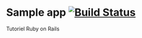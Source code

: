# Sample app [![Build Status](https://travis-ci.org/simplonco/rails-tutorial.svg?branch=master)](https://travis-ci.org/simplonco/rails-tutorial)
Tutoriel Ruby on Rails
